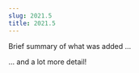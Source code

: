 ```yaml
---
slug: 2021.5
title: 2021.5
---
```


Brief summary of what was added ...

<!-- truncate -->

... and a lot more detail!
